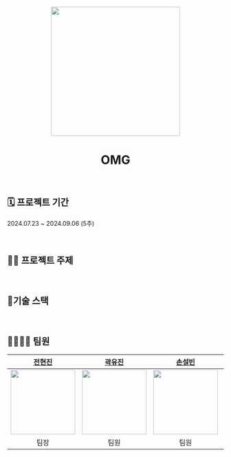 <div align="center">
<br>
<img src="https://cdn.discordapp.com/attachments/1264779173482856448/1272818715515289610/DALLE_2024-08-13_16.22.38_-_A_simple_and_clean_logo_for_a_website_called_OMG_short_for_Oh_My_Guide._The_design_features_a_minimalist_version_of_the_chubby_globe_character_f.webp?ex=66bd050d&is=66bbb38d&hm=f6b65fc55561149880e69bdc6ac59024e26c47324b28eeab7670572ff42a235a&" height="300" width="300">
<br>
  <h1>OMG</h1>
  <br>
</div>


## 🗓️ 프로젝트 기간
2024.07.23 ~ 2024.09.06 (5주)

<br>

## 🙌🏻 프로젝트 주제

<br>

## 🔧기술 스택

<br>


## 👨‍👨‍👦‍👦 팀원

|                                               [전현진](https://github.com/HyeonJinJeon)                                                |                                                    [곽유진](https://github.com/jinijavac)                                                     |                                                    [손설빈](https://github.com/seolbb)                                                     |                                                    [김혜주](https://github.com/kimoju01)                                                     |                                                    [박경서](https://github.com/kyongseo)                                                     |
|:---------------------------------------------------------------------------------------------------------------------------------:|:---------------------------------------------------------------------------------------------------------------------------------:|:---------------------------------------------------------------------------------------------------------------------------------:|:---------------------------------------------------------------------------------------------------------------------------------:|:---------------------------------------------------------------------------------------------------------------------------------:|
| <img width="150" height="150" src="https://encrypted-tbn0.gstatic.com/images?q=tbn:ANd9GcS7Axa1JxoAfrkVVHgQmEI49vuREEtRJoQ9Xw&s"> | <img width="150" height="150" src="https://encrypted-tbn0.gstatic.com/images?q=tbn:ANd9GcS7Axa1JxoAfrkVVHgQmEI49vuREEtRJoQ9Xw&s"> | <img width="150" height="150" src="https://encrypted-tbn0.gstatic.com/images?q=tbn:ANd9GcS7Axa1JxoAfrkVVHgQmEI49vuREEtRJoQ9Xw&s"> | <img width="150" height="150" src="https://encrypted-tbn0.gstatic.com/images?q=tbn:ANd9GcS7Axa1JxoAfrkVVHgQmEI49vuREEtRJoQ9Xw&s"> | <img width="150" height="150" src="https://encrypted-tbn0.gstatic.com/images?q=tbn:ANd9GcS7Axa1JxoAfrkVVHgQmEI49vuREEtRJoQ9Xw&s"> | 
|                                                                팀장                                                                 |                                                                팀원                                                                 |                                                                팀원                                                                 |                                                                팀원                                                                 |                                                                팀원                                                                 | 

<br>
<br>